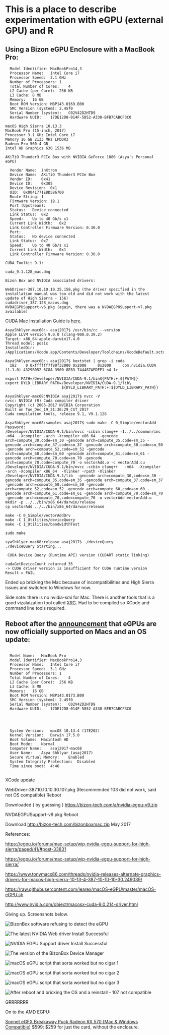 # This is a place to describe experimentation with eGPU (external GPU) and R

## Using a Bizon eGPU Enclosure with a MacBook Pro:

```
  Model Identifier:	MacBookPro14,3
  Processor Name:	Intel Core i7
  Processor Speed:	3.1 GHz
  Number of Processors:	1
  Total Number of Cores:	4
  L2 Cache (per Core):	256 KB
  L3 Cache:	8 MB
  Memory:	16 GB
  Boot ROM Version:	MBP143.0169.B00
  SMC Version (system):	2.45f0
  Serial Number (system):	C02V42D2HTD9
  Hardware UUID:	17DE12D8-014F-5852-A338-BFB7CABCF3C0

```

```
macOS High Sierra 10.13.3
MacBook Pro (15-inch, 2017)
Processor 3.1 GHz Intel Core i7
Memory 16 GB 2133 MHz LPDDR3
Radeon Pro 560 4 GB
Intel HD Graphics 630 1536 MB
```

```
AKiTiO Thunder3 PCIe Box with NVIDIA GeForce 1080 (Asya's Personal eGPU)

  Vendor Name:	inXtron
  Device Name:	AKiTiO Thunder3 PCIe Box
  Vendor ID:	0x41
  Device ID:	0x305
  Device Revision:	0x1
  UID:	0x0041771E8D586700
  Route String:	1
  Firmware Version:	19.1
  Port (Upstream):
  Status:	Device connected
  Link Status:	0x2
  Speed:	Up to 40 Gb/s x1
  Current Link Width:	0x2
  Link Controller Firmware Version:	0.30.0
  Port:
  Status:	No device connected
  Link Status:	0x7
  Speed:	Up to 40 Gb/s x1
  Current Link Width:	0x1
  Link Controller Firmware Version:	0.30.0

```

```
CUDA Toolkit 9.1:

cuda_9.1.128_mac.dmg

```

```
Bizon Box and NVIDIA associated drivers:

WebDriver-387.10.10.10.25.158.pkg (the driver specified in the installation manual was too old and did not work with the latest update of High Sierra - 156)
cudadriver_387.128_macos.dmg
NVDAEGPUSupport-v6.pkg (again, there was a NVDAEGPUSupport-v7.pkg available)

```

CUDA Mac Installation Guide is [here](https://docs.nvidia.com/cuda/cuda-installation-guide-mac-os-x/index.html).

```
AsyaShklyer-mac68:~ asaj2017$ /usr/bin/cc --version
Apple LLVM version 9.0.0 (clang-900.0.39.2)
Target: x86_64-apple-darwin17.4.0
Thread model: posix
InstalledDir: /Applications/Xcode.app/Contents/Developer/Toolchains/XcodeDefault.xctoolchain/usr/bin
```

```
AsyaShklyer-mac68:~ asaj2017$ kextstat | grep -i cuda
  182    0 0xffffff7f80f32000 0x2000     0x2000     com.nvidia.CUDA (1.1.0) 4329B052-6C8A-3900-8E83-744487AEDEF1 <4 1>
```

```
export PATH=/Developer/NVIDIA/CUDA-9.1/bin${PATH:+:${PATH}}
export DYLD_LIBRARY_PATH=/Developer/NVIDIA/CUDA-9.1/lib\
                         ${DYLD_LIBRARY_PATH:+:${DYLD_LIBRARY_PATH}}
```

```
AsyaShklyer-mac68:NVIDIA asaj2017$ nvcc -V
nvcc: NVIDIA (R) Cuda compiler driver
Copyright (c) 2005-2017 NVIDIA Corporation
Built on Tue_Dec_19_21:36:29_CST_2017
Cuda compilation tools, release 9.1, V9.1.128
```

```
AsyaShklyer-mac68:samples asaj2017$ sudo make -C 0_Simple/vectorAdd
Password:
/Developer/NVIDIA/CUDA-9.1/bin/nvcc -ccbin clang++ -I../../common/inc  -m64  -Xcompiler -arch -Xcompiler x86_64  -gencode arch=compute_30,code=sm_30 -gencode arch=compute_35,code=sm_35 -gencode arch=compute_37,code=sm_37 -gencode arch=compute_50,code=sm_50 -gencode arch=compute_52,code=sm_52 -gencode arch=compute_60,code=sm_60 -gencode arch=compute_61,code=sm_61 -gencode arch=compute_70,code=sm_70 -gencode arch=compute_70,code=compute_70 -o vectorAdd.o -c vectorAdd.cu
/Developer/NVIDIA/CUDA-9.1/bin/nvcc -ccbin clang++   -m64  -Xcompiler -arch -Xcompiler x86_64  -Xlinker -rpath -Xlinker /Developer/NVIDIA/CUDA-9.1/lib  -gencode arch=compute_30,code=sm_30 -gencode arch=compute_35,code=sm_35 -gencode arch=compute_37,code=sm_37 -gencode arch=compute_50,code=sm_50 -gencode arch=compute_52,code=sm_52 -gencode arch=compute_60,code=sm_60 -gencode arch=compute_61,code=sm_61 -gencode arch=compute_70,code=sm_70 -gencode arch=compute_70,code=compute_70 -o vectorAdd vectorAdd.o
mkdir -p ../../bin/x86_64/darwin/release
cp vectorAdd ../../bin/x86_64/darwin/release
```

```
make -C 0_Simple/vectorAddDrv
make -C 1_Utilities/deviceQuery
make -C 1_Utilities/bandwidthTest
```

```
sudo make
```

```
syaShklyer-mac68:release asaj2017$ ./deviceQuery
./deviceQuery Starting...

 CUDA Device Query (Runtime API) version (CUDART static linking)

cudaGetDeviceCount returned 35
-> CUDA driver version is insufficient for CUDA runtime version
Result = FAIL
```

Ended up bricking the Mac because of incompatibilities and High Sierra issues and switched to Windows for now.



Side note: there is no nvidia-smi for Mac. There is another tools that is a good vizalaization tool called [XRG](http://www.gauchosoft.com/Products/XRG/). Had to be compiled so XCode and command line tools required.


## Reboot after the [announcement](https://support.apple.com/en-us/HT208544) that eGPUs are now officially supported on Macs and an OS update:

```

  Model Name:	MacBook Pro
  Model Identifier:	MacBookPro14,3
  Processor Name:	Intel Core i7
  Processor Speed:	3.1 GHz
  Number of Processors:	1
  Total Number of Cores:	4
  L2 Cache (per Core):	256 KB
  L3 Cache:	8 MB
  Memory:	16 GB
  Boot ROM Version:	MBP143.0173.B00
  SMC Version (system):	2.45f0
  Serial Number (system):	C02V42D2HTD9
  Hardware UUID:	17DE12D8-014F-5852-A338-BFB7CABCF3C0



```

```

  System Version:	macOS 10.13.4 (17E202)
  Kernel Version:	Darwin 17.5.0
  Boot Volume:	Macintosh HD
  Boot Mode:	Normal
  Computer Name:	asaj2017-mac68
  User Name:	Asya Shklyar (asaj2017)
  Secure Virtual Memory:	Enabled
  System Integrity Protection:	Disabled
  Time since boot:	4:46


```

XCode update



WebDriver-387.10.10.10.30.107.pkg (Recommended 103 did not work, said not OS compatible)
Reboot





Downloaded ( by guessing ) https://bizon-tech.com/a/nvidia-egpu-v9.zip


NVDAEGPUSupport-v9.pkg
Reboot

Download http://bizon-tech.com/bizonboxmac.zip
May 2017

References: 

https://egpu.io/forums/mac-setup/wip-nvidia-egpu-support-for-high-sierra/paged/41/#post-33831

https://egpu.io/forums/mac-setup/wip-nvidia-egpu-support-for-high-sierra/

https://www.tonymacx86.com/threads/nvidia-releases-alternate-graphics-drivers-for-macos-high-sierra-10-13-4-387-10-10-10-30.249039/



https://raw.githubusercontent.com/learex/macOS-eGPU/master/macOS-eGPU.sh

http://www.nvidia.com/object/macosx-cuda-9.0.214-driver.html



Giving up. Screenshots below.

![BizonBox software refusing to detect the eGPU](https://github.com/Pomona-ITS/hpc/blob/master/applications/CUDA/Screen%20Shot%202018-05-10%20at%205.34.09%20PM.png)

![The latest NVIDIA Web driver Install Successful](https://github.com/Pomona-ITS/hpc/blob/master/applications/CUDA/Screen%20Shot%202018-05-10%20at%205.44.35%20PM.png)

![NVIDIA EGPU Support driver Install Successful](https://github.com/Pomona-ITS/hpc/blob/master/applications/CUDA/Screen%20Shot%202018-05-10%20at%205.50.15%20PM.png)

![The version of the BizonBox Device Manager](https://github.com/Pomona-ITS/hpc/blob/master/applications/CUDA/Screen%20Shot%202018-05-10%20at%206.05.03%20PM.png)

![macOS eGPU script that sorta worked but no cigar 1](https://github.com/Pomona-ITS/hpc/blob/master/applications/CUDA/Screen%20Shot%202018-05-10%20at%206.20.13%20PM.png)

![macOS eGPU script that sorta worked but no cigar 2](https://github.com/Pomona-ITS/hpc/blob/master/applications/CUDA/Screen%20Shot%202018-05-10%20at%206.20.41%20PM.png)

![macOS eGPU script that sorta worked but no cigar 3](https://github.com/Pomona-ITS/hpc/blob/master/applications/CUDA/Screen%20Shot%202018-05-10%20at%206.23.37%20PM.png)

![After reboot and bricking the OS and a reinstall - 107 not compatible](https://github.com/Pomona-ITS/hpc/blob/master/applications/CUDA/Screen%20Shot%202018-05-11%20at%2011.05.32%20AM.png)

GRRRRRRR

On to the AMD EGPU:

[Sonnet eGFX Breakaway Puck Radeon RX 570 (Mac & Windows Compatible)](https://www.amazon.com/Sonnet-Breakaway-Radeon-Windows-Compatible/dp/B076MHMF3V) $599; $259 for just the card, without the enclosure.

